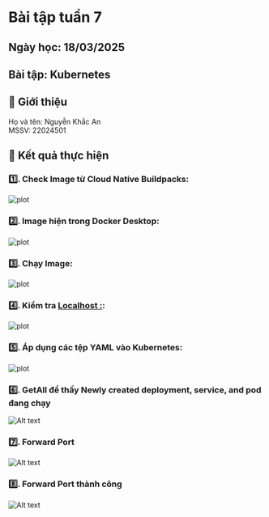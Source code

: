 # Bài tập tuần 7
## Ngày học: 18/03/2025
## Bài tập: Kubernetes

## 📌 Giới thiệu
Họ và tên: Nguyễn Khắc An\
MSSV: 22024501

## 📌 Kết quả thực hiện
### 1️⃣. Check Image từ Cloud Native Buildpacks:
![plot](spring-k8s/image/checkImage.JPG)
### 2️⃣. Image hiện trong Docker Desktop:
![plot](spring-k8s/image/RunXongraContainer.JPG)
### 3️⃣. Chạy Image:
![plot](spring-k8s/image/runImage.JPG)
### 4️⃣. Kiểm tra [Localhost :](http://localhost:8080/actuator/health):
![plot](spring-k8s/image/CheckLocalHost.JPG)
### 5️⃣. Áp dụng các tệp YAML vào Kubernetes:
![plot](spring-k8s/image/ApplyDevelopService.JPG)
### 6️⃣. GetAll để thấy Newly created deployment, service, and pod đang chạy
![Alt text](spring-k8s/image/getall.JPG)
### 7️⃣. Forward Port
![Alt text](spring-k8s/image/forward%20port.JPG)
### 8️⃣. Forward Port thành công
![Alt text](spring-k8s/image/forwardPortSuccess.JPG)


